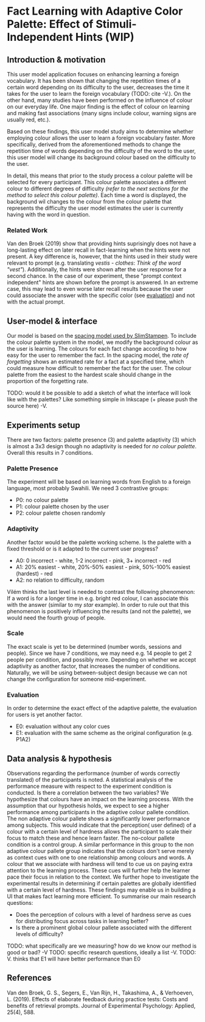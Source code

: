 # Fact Learning with Adaptive Color Palette: Effect of Stimuli-Independent Hints (WIP)

## Introduction & motivation

This user model application focuses on enhancing learning a foreign vocabulary. It has been shown that changing the repetition times of a certain word depending on its difficulty to the user, decreases the time it takes for the user to learn the foreign vocabulary (TODO: cite -V.). On the other hand, many studies have been performed on the influence of colour on our everyday life. One major finding is the effect of colour on learning and making fast associations (many signs include colour, warning signs are usually red, etc.). 

Based on these findings, this user model study aims to determine whether employing colour allows the user to learn a foreign vocabulary faster. More specifically, derived from the aforementioned methods to change the repetition time of words depending on the difficulty of the word to the user, this user model will change its background colour based on the difficulty to the user.

In detail, this means that prior to the study process a colour palette will be selected for every participant. This colour palette associates a different colour to different degrees of difficulty _(refer to the next sections for the method to select this colour palette)_. Each time a word is displayed, the background wil changes to the colour from the colour palette that represents the difficulty the user model estimates the user is currently having with the word in question.

### Related Work

Van den Broek (2019) show that providing hints suprisingly does not have a long-lasting effect on later recall in fact-learning when the hints were not present.
A key difference is, however, that the hints used in their study were relevant to prompt (e.g. translating _vestis - clothes_: _Think of the word "vest"_).
Additionally, the hints were shown after the user response for a second chance.
In the case of our experiment, these "prompt context independent" hints are shown before the prompt is answered.
In an extreme case, this may lead to even worse later recall results because the user could associate the answer with the specific color (see [evaluation](#evaluation)) and not with the actual prompt.

## User-model & interface

Our model is based on the [spacing model used by SlimStampen](https://github.com/VanRijnLab/user-models-2122). To include the colour palette system in the model, we modify the background colour as the user is learning. The colours for each fact change according to how easy for the user to remember the fact. In the spacing model, the _rate of forgetting_ shows an estimated rate for a fact at a specified time, which could measure how difficult to remember the fact for the user. The colour palette from the easiest to the hardest scale should change in the proportion of the forgetting rate.

TODO: would it be possible to add a sketch of what the interface will look like with the palettes? Like something simple in Inkscape (+ please push the source here) -V.

## Experiments setup

There are two factors: palette presence (3) and palette adaptivity (3) which is almost a 3x3 design though no adaptivity is needed for _no colour palette_.
Overall this results in 7 conditions.

### Palette Presence

The experiment will be based on learning words from English to a foreign language, most probably Swahili.
We need 3 contrastive groups:
- P0: no colour palette
- P1: colour palette chosen by the user
- P2: colour palette chosen randomly

### Adaptivity

Another factor would be the palette working scheme.
Is the palette with a fixed threshold or is it adapted to the current user progress?
- A0: 0 incorrect - white, 1-2 incorrect - pink, 3+ incorrect - red
- A1: 20% easiest - white, 20%-50% easiest - pink, 50%-100% easiest (hardest) - red
- A2: no relation to difficulty, random

Vilém thinks the last level is needed to contrast the following phenomenon: 
If a word is for a longer time in e.g. bright red colour, I can associate this with the answer (similar to my *star* example).
In order to rule out that this phenomenon is positively influencing the results (and not the palette), we would need the fourth group of people.

### Scale

The exact scale is yet to be determined (number words, sessions and people).
Since we have 7 conditions, we may need e.g. 14 people to get 2 people per condition, and possibly more. 
Depending on whether we accept adaptivity as another factor, that increases the number of conditions.
Naturally, we will be using between-subject design because we can not change the configuration for someone mid-experiment.

### Evaluation

In order to determine the exact effect of the adaptive palette, the evaluation for users is yet another factor.
- E0: evaluation without any color cues
- E1: evaluation with the same scheme as the original configuration (e.g. P1A2)

## Data analysis & hypothesis

Observations regarding the performance (number of words correctly translated) of the participants is noted. A statistical analysis of the performance measure with respect to the experiment condition is conducted. Is there a correlation between the two variables?
We hypothesize that colours have an impact on the learning process. With the assumption that our hypothesis holds, we expect to see a higher performance among participants in the adaptive colour pallete condition. The non adaptive colour pallete shows a significantly lower performance among subjects. This would indicate that the perception( user defined) of a colour with a certain level of hardness allows the participant to scale their focus to match these and hence learn faster. The no-colour pallete condition is a control group. A similar performance in this group to the non adaptive colour pallete group indicates that the colours don't serve merely as context cues with one to one relationship among colours and words. 
A colour that we associate with hardness will tend to cue us on paying extra attention to the learning process. These cues will further help the learner pace their focus in relation to the context. We further hope to investigate the experimental results in determining if certain palettes are globally identified with a certain level of hardness. These findings may enable us in building a UI that makes fact learning more efficient.
To summarise our main research questions:
- Does the perception of colours with a level of hardness serve as cues for distributing focus across tasks in learning better?
- Is there a prominent global colour pallete associated with the different levels of difficulty?


TODO: what specifically are we measuring? how do we know our method is good or bad? -V
TODO: specific research questions, ideally a list -V.
TODO: V. thinks that E1 will have better performance than E0

## References

Van den Broek, G. S., Segers, E., Van Rijn, H., Takashima, A., & Verhoeven, L. (2019). Effects of elaborate feedback during practice tests: Costs and benefits of retrieval prompts. Journal of Experimental Psychology: Applied, 25(4), 588.

